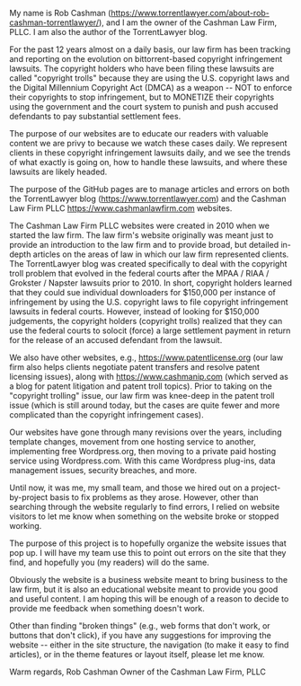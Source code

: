 My name is Rob Cashman (https://www.torrentlawyer.com/about-rob-cashman-torrentlawyer/), and I am the owner of the Cashman Law Firm, PLLC.  I am also the author of the TorrentLawyer blog.

For the past 12 years almost on a daily basis, our law firm has been tracking and reporting on the evolution on bittorrent-based copyright infringement lawsuits.  The copyright holders who have been filing these lawsuits are called "copyright trolls" because they are using the U.S. copyright laws and the Digital Millennium Copyright Act (DMCA) as a weapon -- NOT to enforce their copyrights to stop infringement, but to MONETIZE their copyrights using the government and the court system to punish and push accused defendants to pay substantial settlement fees.  

The purpose of our websites are to educate our readers with valuable content we are privy to because we watch these cases daily.  We represent clients in these copyright infringement lawsuits daily, and we see the trends of what exactly is going on, how to handle these lawsuits, and where these lawsuits are likely headed.

The purpose of the GitHub pages are to manage articles and errors on both the TorrentLawyer blog (https://www.torrentlawyer.com) and the Cashman Law Firm PLLC https://www.cashmanlawfirm.com websites.

The Cashman Law Firm PLLC websites were created in 2010 when we started the law firm.  The law firm's website originally was meant just to provide an introduction to the law firm and to provide broad, but detailed in-depth articles on the areas of law in which our law firm represented clients.  The TorrentLawyer blog was created specifically to deal with the copyright troll problem that evolved in the federal courts after the MPAA / RIAA / Grokster / Napster lawsuits prior to 2010.  In short, copyright holders learned that they could sue individual downloaders for $150,000 per instance of infringement by using the U.S. copyright laws to file copyright infringement lawsuits in federal courts.  However, instead of looking for $150,000 judgements, the copyright holders (copyright trolls) realized that they can use the federal courts to solocit (force) a large settlement payment in return for the release of an accused defendant from the lawsuit.

We also have other websites, e.g., https://www.patentlicense.org (our law firm also helps clients negotiate patent transfers and resolve patent licensing issues), along with https://www.cashmanip.com (which served as a blog for patent litigation and patent troll topics).  Prior to taking on the "copyright trolling" issue, our law firm was knee-deep in the patent troll issue (which is still around today, but the cases are quite fewer and more complicated than the copyright infringement cases).

Our websites have gone through many revisions over the years, including template changes, movement from one hosting service to another, implementing free Wordpress.org, then moving to a private paid hosting service using Wordpress.com. With this came Wordpress plug-ins, data management issues, security breaches, and more.

Until now, it was me, my small team, and those we hired out on a project-by-project basis to fix problems as they arose. However, other than searching through the website regularly to find errors, I relied on website visitors to let me know when something on the website broke or stopped working.

The purpose of this project is to hopefully organize the website issues that pop up. I will have my team use this to point out errors on the site that they find, and hopefully you (my readers) will do the same.

Obviously the website is a business website meant to bring business to the law firm, but it is also an educational website meant to provide you good and useful content. I am hoping this will be enough of a reason to decide to provide me feedback when something doesn't work.

Other than finding "broken things" (e.g., web forms that don't work, or buttons that don't click), if you have any suggestions for improving the website -- either in the site structure, the navigation (to make it easy to find articles), or in the theme features or layout itself, please let me know.

Warm regards, Rob Cashman Owner of the Cashman Law Firm, PLLC
